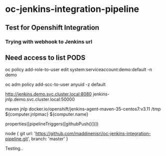 # oc-jenkins-integration-pipeline

## Test for Openshift Integration

### Trying with webhook to Jenkins url

## Need access to list PODS 
oc policy add-role-to-user edit system:serviceaccount:demo:default -n demo

oc adm policy add-scc-to-user anyuid -z default

http://jenkins.demo.svc.cluster.local:8080
jenkins-jnlp.demo.svc.cluster.local:50000

maven
jnlp
docker.io/openshift/jenkins-agent-maven-35-centos7:v3.11
/tmp
${computer.jnlpmac} ${computer.name}


properties([pipelineTriggers([githubPush()])])

node {
    git url: 'https://github.com/maddinenisri/oc-jenkins-integration-pipeline.git', branch: 'master'
}


Testing..
